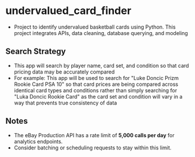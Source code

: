 # undervalued_card_finder
- Project to identify undervalued basketball cards using Python. This project integrates APIs, data cleaning, database querying, and modeling


## Search Strategy
- This app will search by player name, card set, and condition so that card pricing data may be accurately compared
- For example: This app will be used to search for "Luke Doncic Prizm Rookie Card PSA 10" so that card prices are being compared across identical card types and conditions rather than simply searching for "Luka Doncic Rookie Card"
as the card set and condition will vary in a way that prevents true consistency of data

## Notes
- The eBay Production API has a rate limit of **5,000 calls per day** for analytics endpoints.
- Consider batching or scheduling requests to stay within this limit.